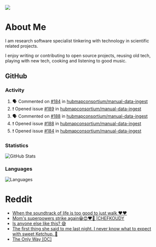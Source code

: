 ![](https://komarev.com/ghpvc/?username=icaoberg)

# About Me
I am research software specialist tinkering with technology in scientific related projects.

I enjoy writing or contributing to open source projects, reusing old tech, playing with new tech, cooking and listening to good music.

## GitHub
### Activity
<!--START_SECTION:activity-->
1. 🗣 Commented on [#184](https://github.com/hubmapconsortium/manual-data-ingest/issues/184) in [hubmapconsortium/manual-data-ingest](https://github.com/hubmapconsortium/manual-data-ingest)
2. ❗️ Opened issue [#189](https://github.com/hubmapconsortium/manual-data-ingest/issues/189) in [hubmapconsortium/manual-data-ingest](https://github.com/hubmapconsortium/manual-data-ingest)
3. 🗣 Commented on [#188](https://github.com/hubmapconsortium/manual-data-ingest/issues/188) in [hubmapconsortium/manual-data-ingest](https://github.com/hubmapconsortium/manual-data-ingest)
4. ❗️ Opened issue [#188](https://github.com/hubmapconsortium/manual-data-ingest/issues/188) in [hubmapconsortium/manual-data-ingest](https://github.com/hubmapconsortium/manual-data-ingest)
5. ❗️ Opened issue [#184](https://github.com/hubmapconsortium/manual-data-ingest/issues/184) in [hubmapconsortium/manual-data-ingest](https://github.com/hubmapconsortium/manual-data-ingest)
<!--END_SECTION:activity-->

### Statistics
![GitHub Stats](https://github-readme-stats.vercel.app/api?username=icaoberg&count_private=true&show_icons=true)

### Languages
![Languages](https://github-readme-stats.vercel.app/api/top-langs/?username=icaoberg&show_icons=true&langs_count=10&hide=HTML,CSS,M)

# Reddit
<!-- BLOG-POST-LIST:START -->
- [When the soundtrack of life is too good to just walk ❤️❤️](https://www.reddit.com/r/u_icaoberg/comments/wp4k9l/when_the_soundtrack_of_life_is_too_good_to_just/)
- [Mom&#39;s superpowers strike again😁😍♥️🙏 |CHEFKOUDY](https://www.reddit.com/r/u_icaoberg/comments/wmxngf/moms_superpowers_strike_again_chefkoudy/)
- [Is anyone else like this? 😅](https://www.reddit.com/r/u_icaoberg/comments/wkq82y/is_anyone_else_like_this/)
- [The first thing she said to me last night. I never know what to expect with sweet Ketchup. 🤣](https://www.reddit.com/r/u_icaoberg/comments/ty1h5z/the_first_thing_she_said_to_me_last_night_i_never/)
- [The Only Way [OC]](https://www.reddit.com/r/u_icaoberg/comments/ty1cfr/the_only_way_oc/)
<!-- BLOG-POST-LIST:END -->
